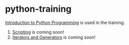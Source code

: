 # python-training  
[Introduction to Python Programming](https://classroom.udacity.com/courses/ud1110) is used in the training.  
1) [Scripting](https://classroom.udacity.com/courses/ud1110/lessons/01465444-9f86-4b97-b1c5-2365ab00749b/concepts/14e5c73b-a4c2-4bc3-8f1d-af3e2a7a36e4) is coming soon!  
2) [Iterators and Generators](https://classroom.udacity.com/courses/ud1110/lessons/bbacebc6-406a-4dc5-83f6-ef7ba3371da6/concepts/bb7e01c7-1d14-43cf-95da-a8eed788ff7e#) is coming soon!  

